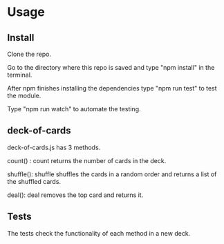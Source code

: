 # Usage

## Install
Clone the repo.

Go to the directory where this repo is saved and type "npm install" in the terminal.

After npm finishes installing the dependencies type "npm run test" to test the module.

Type "npm run watch" to automate the testing.

## deck-of-cards
deck-of-cards.js has 3 methods. 

count() : count returns the number of cards in the deck.

shuffle(): shuffle shuffles the cards in a random order and returns a list of the shuffled cards.

deal(): deal removes the top card and returns it.

## Tests

The tests check the functionality of each method in a new deck. 